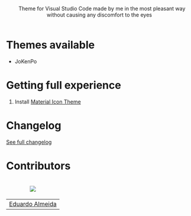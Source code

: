 <p align="center">
 Theme for Visual Studio Code made by me in the most pleasant way without causing any discomfort to the eyes
  <br><br>

# Themes available

- JoKenPo

<!-- # Installation -->
<!-- 1. Open the **Extensions** sidebar in VS Code -->
<!-- 2. Search for [JoKenPo Theme](https://marketplace.visualstudio.com/items?itemName=) -->
<!-- 3. Click **Install** -->
<!-- 4. Open the **Command Palette** with <kbd>Ctrl</kbd> + <kbd>Shift</kbd> + <kbd>P</kbd> or <kbd>⇧</kbd> + <kbd>⌘</kbd> + <kbd>P</kbd> -->
<!-- 5. Select **Preferences: Color Theme** and choose an JoKenPo. -->

# Getting full experience

1. Install [Material Icon Theme](https://marketplace.visualstudio.com/items?itemName=PKief.material-icon-theme)

# Changelog

[See full changelog](https://github.com/daltonmenezes/aura-theme/blob/main/packages/vscode/CHANGELOG.md)

# Contributors

<table>
  <thead>
    <tr>
      <td valign="bottom"><p align="center">
  <a href="https://github.com/JoKenPo">
    <img src="https://github.com/JoKenPo.png?size=100" align="center" />
  </a>
</p></td>
    </tr>
  </thead>

  <tbody>
    <td><a href="https://github.com/JoKenPo">Eduardo Almeida</a></td>
  </tbody>
</table>

<!-- # License -->
<!-- [MIT © Eduardo Almeida](https://github.com/JoKenPo/jokenpo-theme/blob/main/LICENSE) -->
